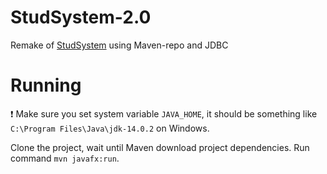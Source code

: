 # StudSystem-2.0
Remake of [StudSystem](https://github.com/SirojiddinSaidmurodov/StudSystem-archived) using Maven-repo and JDBC
# Running
❗ Make sure you set system variable `JAVA_HOME`, it should be something like `C:\Program Files\Java\jdk-14.0.2` on Windows.

Clone the project, wait until Maven download project dependencies. Run command `mvn javafx:run`.